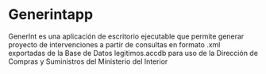 # Generintapp
GenerInt es una aplicación de escritorio ejecutable que permite generar proyecto de intervenciones a partir de consultas en formato .xml exportadas de la Base de Datos legitimos.accdb para uso de la Dirección de Compras y Suministros del Ministerio del Interior
